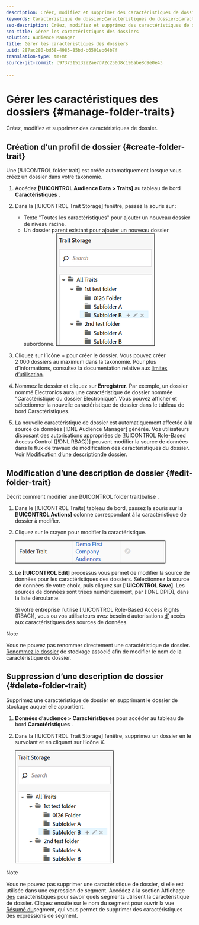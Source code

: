 ```yaml
---
description: Créez, modifiez et supprimez des caractéristiques de dossier.
keywords: Caractéristique du dossier;Caractéristiques du dossier;caractéristiques du dossier;caractéristiques du dossier
seo-description: Créez, modifiez et supprimez des caractéristiques de dossier.
seo-title: Gérer les caractéristiques des dossiers
solution: Audience Manager
title: Gérer les caractéristiques des dossiers
uuid: 287ac280-bd58-4985-85bd-b6501eb64b7f
translation-type: tm+mt
source-git-commit: c9737315132e2ae7d72c250d8c196abe8d9e0e43

---
```



# Gérer les caractéristiques des dossiers {#manage-folder-traits}

Créez, modifiez et supprimez des caractéristiques de dossier.

## Création d’un profil de dossier {#create-folder-trait}

Une [!UICONTROL folder trait] est créée automatiquement lorsque vous créez un dossier dans votre taxonomie.

<!-- create-folder-trait.xml -->

1. Accédez **[!UICONTROL Audience Data > Traits]** au tableau de bord **Caractéristiques** .
1. Dans la [!UICONTROL Trait Storage] fenêtre, passez la souris sur :

   * Texte "Toutes les caractéristiques" pour ajouter un nouveau dossier de niveau racine.
   * Un dossier parent existant pour ajouter un nouveau dossier subordonné.
   ![](assets/folder_traits_create.PNG)

1. Cliquez sur l’icône + pour créer le dossier. Vous pouvez créer 2 000 dossiers au maximum dans la taxonomie. Pour plus d’informations, consultez la documentation relative aux [limites d’utilisation](../../features/administration/usage-limits.md).
1. Nommez le dossier et cliquez sur **Enregistrer**. Par exemple, un dossier nommé Electronics aura une caractéristique de dossier nommée "Caractéristique du dossier Electronique". Vous pouvez afficher et sélectionner la nouvelle caractéristique de dossier dans le tableau de bord Caractéristiques.
1. La nouvelle caractéristique de dossier est automatiquement affectée à la source de données [!DNL Audience Manager] générée. Vos utilisateurs disposant des autorisations appropriées de [!UICONTROL Role-Based Access Control ([!DNL RBAC])] peuvent modifier la source de données dans le flux de travaux de modification des caractéristiques du dossier. Voir [Modification d’une description](../../features/traits/manage-folder-traits.md#edit-folder-trait)de dossier.

## Modification d’une description de dossier {#edit-folder-trait}

Décrit comment modifier une [!UICONTROL folder trait]balise .

<!-- edit-folder-trait.xml -->

1. Dans le [!UICONTROL Traits] tableau de bord, passez la souris sur la **[!UICONTROL Actions]** colonne correspondant à la caractéristique de dossier à modifier.
1. Cliquez sur le crayon pour modifier la caractéristique.

   ![](assets/folder_traits_edit_border.png)

1. Le **[!UICONTROL Edit]** processus vous permet de modifier la source de données pour les caractéristiques des dossiers. Sélectionnez la source de données de votre choix, puis cliquez sur **[!UICONTROL Save]**. Les sources de données sont triées numériquement, par [!DNL DPID], dans la liste déroulante.

   Si votre entreprise l’utilise [!UICONTROL Role-Based Access Rights (RBAC)], vous ou vos utilisateurs avez besoin d’autorisations [d’](../../features/traits/about-folder-traits.md#role-based-access-controls) accès aux caractéristiques des sources de données.

>[!NOTE]
>
>Vous ne pouvez pas renommer directement une caractéristique de dossier. [Renommez le dossier](../../features/traits/trait-storage.md#rename-delete-trait-storage-folder) de stockage associé afin de modifier le nom de la caractéristique du dossier.

## Suppression d’une description de dossier {#delete-folder-trait}

Supprimez une caractéristique de dossier en supprimant le dossier de stockage auquel elle appartient.

<!-- delete-folder-trait.xml -->

1. **Données d’audience &gt; Caractéristiques** pour accéder au tableau de bord **Caractéristiques** .
1. Dans la [!UICONTROL Trait Storage] fenêtre, supprimez un dossier en le survolant et en cliquant sur l’icône X.

   ![Résultat de l’étape](assets/folder_traits_create.PNG)

>[!NOTE]
>
>Vous ne pouvez pas supprimer une caractéristique de dossier, si elle est utilisée dans une expression de segment. Accédez à la section Affichage [des](../../features/traits/trait-details-page.md) caractéristiques pour savoir quels segments utilisent la caractéristique de dossier. Cliquez ensuite sur le nom du segment pour ouvrir la vue [Résumé du](../../features/segments/segment-summary-view.md)segment, qui vous permet de supprimer des caractéristiques des expressions de segment.